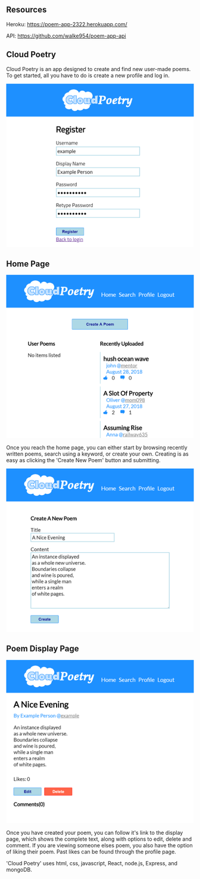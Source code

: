 ## Resources

Heroku: https://poem-app-2322.herokuapp.com/

API: https://github.com/walke954/poem-app-api

## Cloud Poetry

Cloud Poetry is an app designed to create and find new user-made poems. To get started, all you have to do is create a new profile and log in.

![alt text](./images/register.png)

## Home Page

![alt text](./images/home.png)

Once you reach the home page, you can either start by browsing recently written poems, search using a keyword, or create your own. Creating is as easy as clicking the 'Create New Poem' button and submitting.

![alt text](./images/poem-create.png)

## Poem Display Page

![alt text](./images/poem-display.png)

Once you have created your poem, you can follow it's link to the display page, which shows the complete text, along with options to edit, delete and comment. If you are viewing someone elses poem, you also have the option of liking their poem. Past likes can be found through the profile page.

'Cloud Poetry' uses html, css, javascript, React, node.js, Express, and mongoDB.